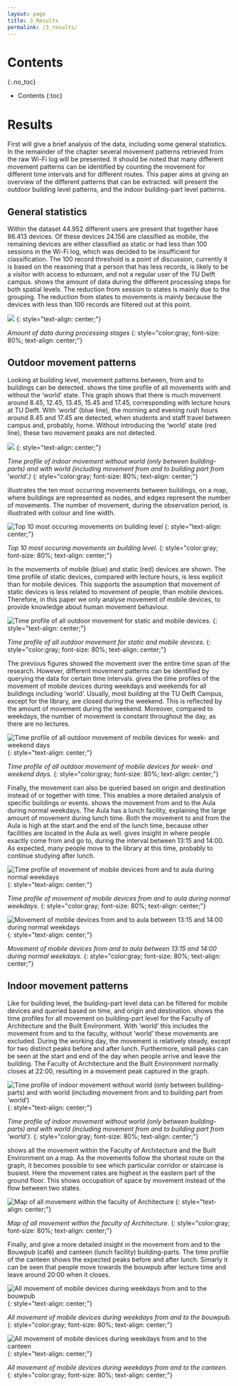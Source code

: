 ```yaml
---
layout: page
title: 3_Results
permalink: /3_results/
---
```


# Contents
{:.no_toc}

* Contents
{:toc}

# Results

First will give a brief analysis of the data, including some general
statistics. In the remainder of the chapter several movement patterns
retrieved from the raw Wi-Fi log will be presented. It should be noted
that many different movement patterns can be identified by counting the
movement for different time intervals and for different routes. This
paper aims at giving an overview of the different patterns that can be
extracted. will present the outdoor building level patterns, and the
indoor building-part level patterns.

## General statistics

Within the dataset 44.952 different users are present that together have
86.413 devices. Of these devices 24.156 are classified as mobile, the
remaining devices are either classified as static or had less than 100
sessions in the Wi-Fi log, which was decided to be insufficient for
classification. The 100 record threshold is a point of discussion,
currently it is based on the reasoning that a person that has less
records, is likely to be a visitor with access to eduroam, and not a
regular user of the TU Delft campus. shows the amount of data during the
different processing steps for both spatial levels. The reduction from
session to states is mainly due to the grouping. The reduction from
states to movements is mainly because the devices with less than 100
records are filtered out at this point.

![](ES-statistics.jpg)
{: style="text-align: center;"}

*Amount of data during processing stages*
{: style="color:gray; font-size: 80%; text-align: center;"}

## Outdoor movement patterns

Looking at building level, movement patterns between, from and to
buildings can be detected. shows the time profile of all movements with
and without the ‘world’ state. This graph shows that there is much
movement around 8.45, 12.45, 13.45, 15.45 and 17.45, corresponding with
lecture hours at TU Delft. With ‘world’ (blue line), the morning and
evening rush hours around 8.45 and 17.45 are detected, when students and
staff travel between campus and, probably, home. Without introducing the
‘world’ state (red line), these two movement peaks are not detected.

![](building_all_graph.png)
{: style="text-align: center;"}

*Time profile of indoor movement without world (only between building-parts) and with world (including movement from and to building part from ’world’.)*
{: style="color:gray; font-size: 80%; text-align: center;"}

illustrates the ten most occurring movements between buildings, on a
map, where buildings are represented as nodes, and edges represent the
number of movements. The number of movement, during the observation
period, is illustrated with colour and line width.

![Top 10 most occuring movements on building level](ES-mapTotal.png)
{: style="text-align: center;"}

*Top 10 most occuring movements on building level.*
{: style="color:gray; font-size: 80%; text-align: center;"}

In the movements of mobile (blue) and static (red) devices are shown.
The time profile of static devices, compared with lecture hours, is less
explicit than for mobile devices. This supports the assumption that
movement of static devices is less related to movement of people, than
mobile devices. Therefore, in this paper we only analyse movement of
mobile devices, to provide knowledge about human movement behaviour.

![Time profile of all outdoor movement for static and mobile devices.](building_mobileStatic_graph.png)
{: style="text-align: center;"}

*Time profile of all outdoor movement for static and mobile devices.*
{: style="color:gray; font-size: 80%; text-align: center;"}

The previous figures showed the movement over the entire time span of
the research. However, different movement patterns can be identified by
querying the data for certain time intervals. gives the time profiles of
the movement of mobile devices during weekdays and weekends for all
buildings including ’world’. Usually, most building at the TU Delft
Campus, except for the library, are closed during the weekend. This is
reflected by the amount of movement during the weekend. Moreover,
compared to weekdays, the number of movement is constant throughout the
day, as there are no lectures.

![Time profile of all outdoor movement of mobile devices for week- and weekend days](building_weekWeekend_graph.png)
{: style="text-align: center;"}

*Time profile of all outdoor movement of mobile devices for week- and weekend days.*
{: style="color:gray; font-size: 80%; text-align: center;"}

Finally, the movement can also be queried based on origin and
destination instead of or together with time. This enables a more
detailed analysis of specific buildings or events. shows the movement
from and to the Aula during normal weekdays. The Aula has a lunch
facility, explaining the large amount of movement during lunch time.
Both the movement to and from the Aula is high at the start and the end
of the lunch time, because other facilities are located in the Aula as
well. gives insight in where people exactly come from and go to, during
the interval between 13:15 and 14:00. As expected, many people move to
the library at this time, probably to continue studying after lunch.

![Time profile of movement of mobile devices from and to aula during normal weekdays](building_fromTo_aulaGraph.png)
{: style="text-align: center;"}

*Time profile of movement of mobile devices from and to aula during normal weekdays.*
{: style="color:gray; font-size: 80%; text-align: center;"}

![Movement of mobile devices from and to aula between 13:15 and 14:00 during normal weekdays](ES-map_1315to1400.png)
{: style="text-align: center;"}

*Movement of mobile devices from and to aula between 13:15 and 14:00 during normal weekdays.*
{: style="color:gray; font-size: 80%; text-align: center;"}

## Indoor movement patterns

Like for building level, the building-part level data can be filtered
for mobile devices and queried based on time, and origin and
destination. shows the time profiles for all movement on building-part
level for the Faculty of Architecture and the Built Environment. With
’world’ this includes the movement from and to the faculty, without
’world’ these movements are excluded. During the working day, the
movement is relatively steady, except for two distinct peaks before and
after lunch. Furthermore, small peaks can be seen at the start and end
of the day when people arrive and leave the building. The Faculty of
Architecture and the Built Environment normally closes at 22:00,
resulting in a movement peak captured in the graph.

![Time profile of indoor movement without world (only between building-parts) and with world (including movement from and to building part from ’world’)](buildingpart_all_graph.png)
{: style="text-align: center;"}

*Time profile of indoor movement without world (only between building-parts) and with world (including movement from and to building part from ’world’).*
{: style="color:gray; font-size: 80%; text-align: center;"}

shows all the movement within the Faculty of Architecture and the Built
Environment on a map. As the movements follow the shortest route on the
graph, it becomes possible to see which particular corridor or staircase
is busiest. Here the movement rates are highest in the eastern part of
the ground floor. This shows occupation of space by movement instead of
the flow between two states.

![Map of all movement within the faculty of Architecture](bk_map_total.png)
{: style="text-align: center;"}

*Map of all movement within the faculty of Architecture.*
{: style="color:gray; font-size: 80%; text-align: center;"}

Finally, and give a more detailed insight in the movement from and to
the Bouwpub (café) and canteen (lunch facility) building-parts. The time
profile of the canteen shows the expected peaks before and after lunch.
Simarly it can be seen that people move towards the bouwpub after
lecture time and leave around 20:00 when it closes.

![All movement of mobile devices during weekdays from and to the bouwpub](buildingpart_fromTo_bouwpubGraph.png)
{: style="text-align: center;"}

*All movement of mobile devices during weekdays from and to the bouwpub.*
{: style="color:gray; font-size: 80%; text-align: center;"}

![All movement of mobile devices during weekdays from and to the canteen](buildingpart_fromTo_canteenGraph.png)
{: style="text-align: center;"}

*All movement of mobile devices during weekdays from and to the canteen.*
{: style="color:gray; font-size: 80%; text-align: center;"}

